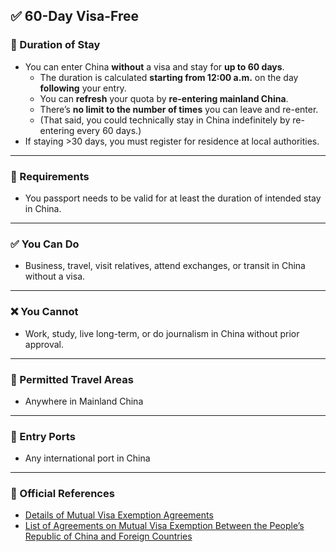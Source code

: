 ## ✅ 60-Day Visa-Free

### 📅  Duration of Stay

- You can enter China **without** a visa and stay for **up to 60 days**.
    - The duration is calculated **starting from 12:00 a.m.** on the day **following** your entry.
    - You can **refresh** your quota by **re-entering mainland China**.
    - There’s **no limit to the number of times** you can leave and re-enter.
    - (That said, you could technically stay in China indefinitely by re-entering every 60 days.)
- If staying >30 days, you must register for residence at local authorities.

---

### 🛂 Requirements

- You passport needs to be valid for at least the duration of intended stay in China.

---

### ✅ You Can Do

- Business, travel, visit relatives, attend exchanges, or transit in China without a visa.

---

### ❌ You Cannot

- Work, study, live long-term, or do journalism in China without prior approval.

---

### 📍 Permitted Travel Areas

- Anywhere in Mainland China

---

### 🛬 Entry Ports

- Any international port in China

---

### 🔗 Official References

- [Details of Mutual Visa Exemption Agreements](https://en.nia.gov.cn/n147418/n147463/c181470/content.html)
- [List of Agreements on Mutual Visa Exemption Between the People’s Republic of China and Foreign Countries](http://cs.mfa.gov.cn/wgrlh/lhqz/lhqzjjs/202504/t20250414_11594195.shtml)